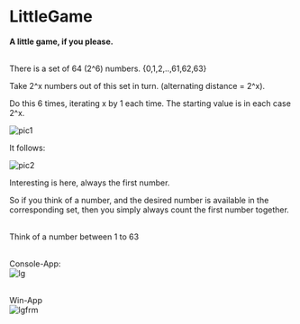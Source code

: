 # LittleGame<br>

**A little game, if you please.** 

<br>There is a set of 64 (2^6) numbers. {0,1,2,..,61,62,63}	

Take 2^x numbers out of this set in turn. (alternating distance = 2^x).	

Do this 6 times, iterating x by 1 each time. The starting value is in each case 2^x.

![pic1](https://user-images.githubusercontent.com/104991886/226114360-341f957c-88d9-4d44-a78d-a9d6a3a92873.png)


It follows:

![pic2](https://user-images.githubusercontent.com/104991886/226114416-5fa2a2d8-1fe7-43ff-9908-075ff2aab838.png)


Interesting is here, always the first number. 

So if you think of a number, and the desired number is available in the corresponding set, then you simply always count the first number together.<br><br>

Think of a number between 1 to 63<br><br>

Console-App:<br>
![lg](https://user-images.githubusercontent.com/104991886/226145750-26ca86ab-03e9-499d-8947-44669d8a8fd3.png)<br><br>

Win-App<br>
![lgfrm](https://user-images.githubusercontent.com/104991886/226210474-72ae4e4a-e4e8-45c0-8fae-714b76340016.png)
